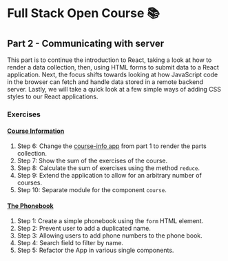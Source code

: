 # Full Stack Open Course 📚

## Part 2 - Communicating with server

This part is to continue the introduction to React, taking a look at how to render a data collection, then, using HTML forms to submit data to a React application. Next, the focus shifts towards looking at how JavaScript code in the browser can fetch and handle data stored in a remote backend server. Lastly, we will take a quick look at a few simple ways of adding CSS styles to our React applications.

### Exercises

#### [Course Information](/part-02/course-info/)

1. Step 6: Change the [course-info app](/part-01/course-info/) from part 1 to render the parts collection.
2. Step 7: Show the sum of the exercises of the course.
3. Step 8: Calculate the sum of exercises using the method `reduce`.
4. Step 9: Extend the application to allow for an arbitrary number of courses.
5. Step 10: Separate module for the component `course`.

#### [The Phonebook](/part-02/phonebook/)

1. Step 1: Create a simple phonebook using the `form` HTML element.
2. Step 2: Prevent user to add a duplicated name.
3. Step 3: Allowing users to add phone numbers to the phone book.
4. Step 4: Search field to filter by name.
5. Step 5: Refactor the App in various single components.